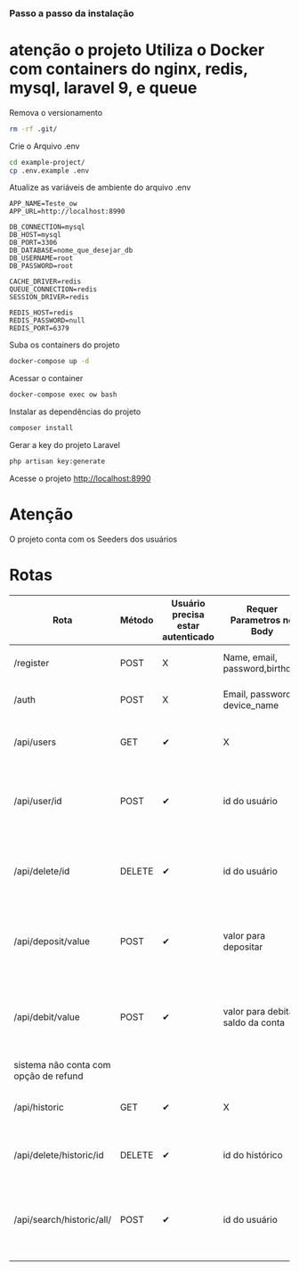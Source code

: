 ### Passo a passo da instalação

# atenção o projeto Utiliza o Docker com containers do nginx, redis, mysql, laravel 9, e queue

Remova o versionamento
```sh
rm -rf .git/
```
Crie o Arquivo .env
```sh
cd example-project/
cp .env.example .env
```
Atualize as variáveis de ambiente do arquivo .env
```dosini
APP_NAME=Teste_ow
APP_URL=http://localhost:8990

DB_CONNECTION=mysql
DB_HOST=mysql
DB_PORT=3306
DB_DATABASE=nome_que_desejar_db
DB_USERNAME=root
DB_PASSWORD=root

CACHE_DRIVER=redis
QUEUE_CONNECTION=redis
SESSION_DRIVER=redis

REDIS_HOST=redis
REDIS_PASSWORD=null
REDIS_PORT=6379

```
Suba os containers do projeto
```sh
docker-compose up -d
```
Acessar o container
```sh
docker-compose exec ow bash
```

Instalar as dependências do projeto
```sh
composer install
```
Gerar a key do projeto Laravel
```sh
php artisan key:generate
```
Acesse o projeto
[http://localhost:8990](http://localhost:8990)

# Atenção
O projeto conta com os Seeders dos usuários

# Rotas 
| Rota |Método| Usuário precisa estar autenticado  | Requer Parametros no Body  |       Descrição     | 
| ------------------- | ------------------- | ---------------------  | -------------------------- |  -------------------|
|/register| POST  | X | Name, email, password,birthday | Rota para criação de usuário|
| /auth| POST| X  | Email, password, device_name| Rota para autenticação de usuário|
| /api/users| GET | ✔ | X  | Rota para busca de todos os usuários|
| /api/user/id| POST| ✔ | id do usuário  | Rota para busca um usuário específico através de seu ID|
| /api/delete/id| DELETE| ✔ | id do usuário  | Rota para deletar um usuário específico através de seu ID|
| /api/deposit/value| POST| ✔ | valor para depositar  | Rota para dar créditos um usuário específico através de seu ID|
| /api/debit/value| POST| ✔ | valor para debitar saldo da conta  | Rota para retirar créditos um usuário específico através de seu ID |
|sistema não conta com opção de refund|
| /api/historic| GET| ✔ | X  | Rota para mostrar histórico do usuário |
| /api/delete/historic/id| DELETE| ✔ | id do histórico  | Rota para deletar histórico do usuário|
| /api/search/historic/all/| POST| ✔ | id do usuário  | Rota para exibir histórico do usuário em csv (apenas todas as requisições)|

